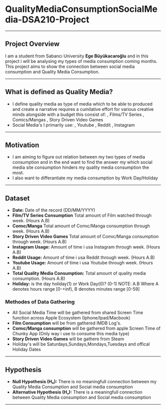 # QualityMediaConsumptionSocialMedia-DSA210-Project
-----------------------------------------

## **Project Overview**
I am a student from Sabancı University **Ege Büyükacaroğlu** and in this project i will be analysing my types of media consumption coming months. This project aims to show the connection between social media consumption and Quality Media Consumption.

---
## **What is defined as Quality Media?**
 - I define quality media as type of media which to be able to produced and create a narrative requires a cumilative effort for various creative minds alongside with a budget this consist of:
   , Films/TV Series
   , Comics/Mangas
   , Story Driven Video Games
- Social Media's I primarily use:
  , Youtube
  , Reddit
  , Instagram

---
## **Motivation**
   - I am aiming to figure out relation between my two types of media consumption and in the end want to find the answer my which social media site consumption hinders my quality media consumption the most.
   - I also want to differantiate my media consumption by Work Day/Holiday
---

## **Dataset**
- **Date:** Date of the record (DD/MM/YYYY)
- **Film/TV Series Consumption** Total amount of Film watched through week. (Hours A.B)
- **Comıc/Manga** Total amount of Comıc/Manga consumption through week. (Hours A.B)
- **Story Driven Video Games** Total amount of Comıc/Manga consumption through week. (Hours A.B)
- **Instagram Usage:** Amount of time i usa Instagram through week. (Hours A.B)
- **Reddit Usage:** Amount of time i usa Reddit through week. (Hours A.B)
- **Youtube Usage:** Amount of time i usa Youtube through week. (Hours A.B)
- **Total Quality Media Consumption:** Total amount of quality media consumption. (Hours A.B)
- **Holiday:** is the day holiday(1) or Work Day(0)? (0-1)
  NOTE: A.B Where A denotes hours range [0-+inf), B denotes minutes range [0-59]
### **Methodes of Data Gathering**
 - All Social Media Time will be gathered from shared Screen Time function across Apple Ecosystem (Iphone/Ipad/Macbook)
 - **Film Consumption** will be from gathered IMDB Log's.
 - **Comıc/Manga consumption** will be gathered from apple Screen Time of Chunky App (Only way i use to consume this media type)
 - **Story Driven Video Games** will be gathere from Steam
 - Holiday's will be Saturdays,Sundays,Mondays,Tuesdays and offical Holiday Dates
 ---
 
 ## **Hypothesis**
 - **Null Hypothesis (H₀):** There is no meaningfull connection between my Quality Media Consumption and Social media consumption
 - **Alternative Hypothesis (Hₐ):** There is a meaningfull connection between Quality Media consumption and Social media consumption
 ---
 

 
 

  
  
